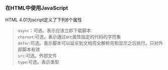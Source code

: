 ### 在HTML中使用JavaScript
HTML 4.01为script定义了下列6个属性  
>`async`：可选。表示应该立即下载脚本  
>`charset`:可选。表示通过src属性指定的代码的字符集  
>`defer`:可选。表示脚本可以延长到文档完全解析完和显示之后执行。只对外部脚本有效  
>`src`:可选。外部文件  
>`type`:可选。表示类型